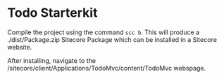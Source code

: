 # Todo Starterkit

Compile the project using the command `scc b`. This will produce a ./dist/Package.zip Sitecore Package which
can be installed in a Sitecore website.

After installing, navigate to the /sitecore/client/Applications/TodoMvc/content/TodoMvc webspage.